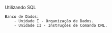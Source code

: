 Utilizando SQL 


    Banco de Dados:
        - Unidade I - Organização de Dados.
        - Unidade II - Instruções de Comando DML. 

#